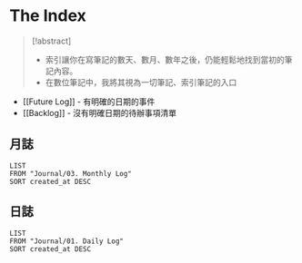 # The Index

> [!abstract]
> - 索引讓你在寫筆記的數天、數月、數年之後，仍能輕鬆地找到當初的筆記內容。
> - 在數位筆記中，我將其視為一切筆記、索引筆記的入口

- [[Future Log]] - 有明確的日期的事件
- [[Backlog]] - 沒有明確日期的待辦事項清單

## 月誌

```dataview
LIST 
FROM "Journal/03. Monthly Log"
SORT created_at DESC
```

## 日誌

```dataview
LIST 
FROM "Journal/01. Daily Log"
SORT created_at DESC
```
